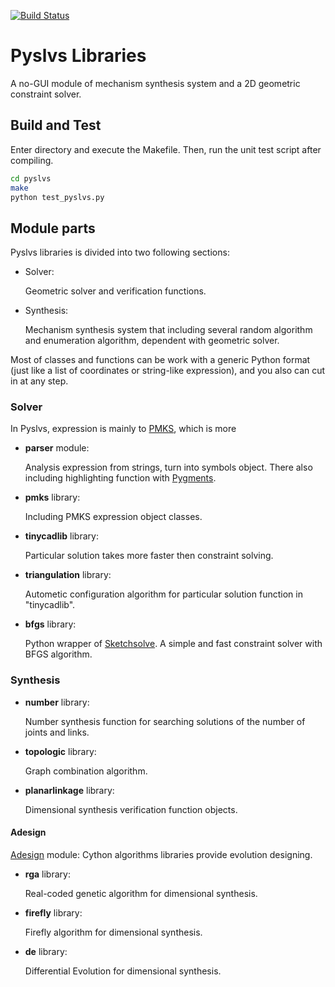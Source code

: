 [![Build Status](https://img.shields.io/travis/KmolYuan/pyslvs.svg?logo=travis)](https://travis-ci.org/KmolYuan/pyslvs)

# Pyslvs Libraries

A no-GUI module of mechanism synthesis system and a 2D geometric constraint solver.

## Build and Test

Enter directory and execute the Makefile. Then, run the unit test script after compiling.

```bash
cd pyslvs
make
python test_pyslvs.py
```

## Module parts

Pyslvs libraries is divided into two following sections:

+ Solver:

    Geometric solver and verification functions.

+ Synthesis:

    Mechanism synthesis system that including several random algorithm and enumeration algorithm, dependent with geometric solver.

Most of classes and functions can be work with a generic Python format (just like a list of coordinates or string-like expression), and you also can cut in at any step.

### Solver

In Pyslvs, expression is mainly to [PMKS](http://designengrlab.github.io/PMKS/), which is more 

+ **parser** module:

    Analysis expression from strings, turn into symbols object. There also including highlighting function with [Pygments](http://pygments.org/).

+ **pmks** library:

    Including PMKS expression object classes.

+ **tinycadlib** library:

    Particular solution takes more faster then constraint solving.

+ **triangulation** library:

    Autometic configuration algorithm for particular solution function in "tinycadlib".

+ **bfgs** library:

    Python wrapper of [Sketchsolve](https://code.google.com/archive/p/sketchsolve/). A simple and fast constraint solver with BFGS algorithm.

### Synthesis

+ **number** library:

    Number synthesis function for searching solutions of the number of joints and links.

+ **topologic** library:

    Graph combination algorithm.

+ **planarlinkage** library:

    Dimensional synthesis verification function objects.

#### Adesign

[Adesign](https://github.com/KmolYuan/Adesign) module: Cython algorithms libraries provide evolution designing.

+ **rga** library:

    Real-coded genetic algorithm for dimensional synthesis.

+ **firefly** library:

    Firefly algorithm for dimensional synthesis.

+ **de** library:

    Differential Evolution for dimensional synthesis.
